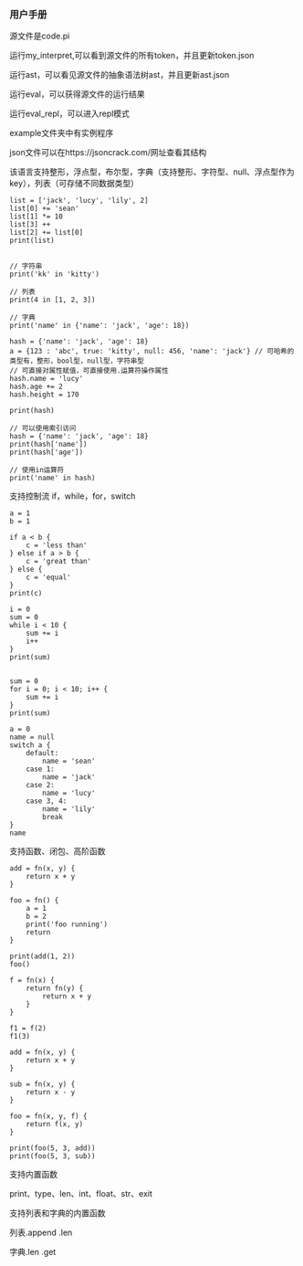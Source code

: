 ### 用户手册

源文件是code.pi

运行my_interpret,可以看到源文件的所有token，并且更新token.json

运行ast，可以看见源文件的抽象语法树ast，并且更新ast.json

运行eval，可以获得源文件的运行结果

运行eval_repl，可以进入repl模式

example文件夹中有实例程序

json文件可以在https://jsoncrack.com/网址查看其结构



该语言支持整形，浮点型，布尔型，字典（支持整形、字符型、null、浮点型作为key），列表（可存储不同数据类型）

```
list = ['jack', 'lucy', 'lily', 2]
list[0] += 'sean'
list[1] *= 10
list[3] ++
list[2] += list[0]
print(list)


// 字符串
print('kk' in 'kitty')

// 列表
print(4 in [1, 2, 3])

// 字典
print('name' in {'name': 'jack', 'age': 18})
```



```
hash = {'name': 'jack', 'age': 18}
a = {123 : 'abc', true: 'kitty', null: 456, 'name': 'jack'} // 可哈希的类型有，整形，bool型，null型，字符串型
// 可直接对属性赋值，可直接使用.运算符操作属性
hash.name = 'lucy'
hash.age += 2
hash.height = 170

print(hash)

// 可以使用索引访问
hash = {'name': 'jack', 'age': 18}
print(hash['name'])
print(hash['age'])

// 使用in运算符
print('name' in hash)
```

支持控制流 if，while，for，switch

```
a = 1
b = 1

if a < b {
    c = 'less than'
} else if a > b {
    c = 'great than'
} else {
    c = 'equal'
}
print(c)

i = 0
sum = 0
while i < 10 {
    sum += i
    i++
}
print(sum)


sum = 0
for i = 0; i < 10; i++ {
    sum += i
}
print(sum)

a = 0
name = null
switch a {
    default:
        name = 'sean'
    case 1:
        name = 'jack'
    case 2:
        name = 'lucy'
    case 3, 4:
        name = 'lily'
        break
}
name
```

支持函数、闭包、高阶函数

```
add = fn(x, y) {
    return x + y
}

foo = fn() {
    a = 1
    b = 2
	print('foo running')
    return
}

print(add(1, 2))
foo()

```

```
f = fn(x) {
    return fn(y) {
        return x + y
    }
}

f1 = f(2)
f1(3)
```



```
add = fn(x, y) {
    return x + y
}

sub = fn(x, y) {
    return x - y
}

foo = fn(x, y, f) {
    return f(x, y)
}

print(foo(5, 3, add))
print(foo(5, 3, sub))

```

支持内置函数

print、type、len、int、float、str、exit

支持列表和字典的内置函数

列表.append    .len

字典.len   .get







